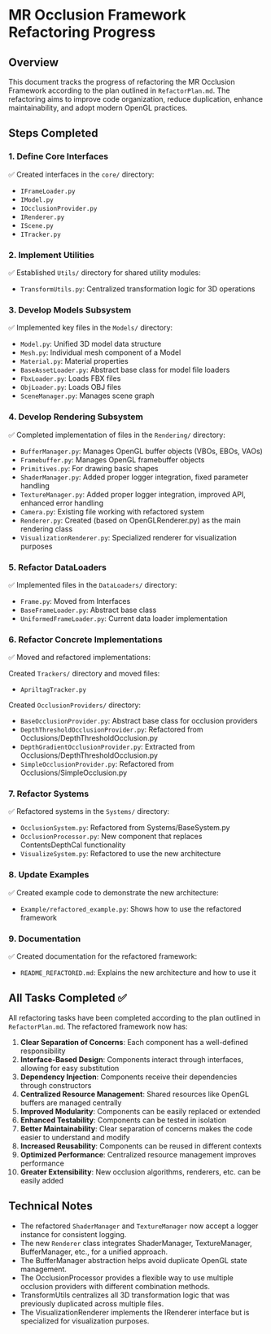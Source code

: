# MR Occlusion Framework Refactoring Progress

## Overview

This document tracks the progress of refactoring the MR Occlusion Framework according to the plan outlined in `RefactorPlan.md`. The refactoring aims to improve code organization, reduce duplication, enhance maintainability, and adopt modern OpenGL practices.

## Steps Completed

### 1. Define Core Interfaces

✅ Created interfaces in the `core/` directory:
- `IFrameLoader.py`
- `IModel.py`
- `IOcclusionProvider.py`
- `IRenderer.py`
- `IScene.py`
- `ITracker.py`

### 2. Implement Utilities

✅ Established `Utils/` directory for shared utility modules:
- `TransformUtils.py`: Centralized transformation logic for 3D operations

### 3. Develop Models Subsystem

✅ Implemented key files in the `Models/` directory:
- `Model.py`: Unified 3D model data structure
- `Mesh.py`: Individual mesh component of a Model
- `Material.py`: Material properties
- `BaseAssetLoader.py`: Abstract base class for model file loaders
- `FbxLoader.py`: Loads FBX files
- `ObjLoader.py`: Loads OBJ files
- `SceneManager.py`: Manages scene graph

### 4. Develop Rendering Subsystem

✅ Completed implementation of files in the `Rendering/` directory:
- `BufferManager.py`: Manages OpenGL buffer objects (VBOs, EBOs, VAOs)
- `Framebuffer.py`: Manages OpenGL framebuffer objects
- `Primitives.py`: For drawing basic shapes
- `ShaderManager.py`: Added proper logger integration, fixed parameter handling
- `TextureManager.py`: Added proper logger integration, improved API, enhanced error handling
- `Camera.py`: Existing file working with refactored system
- `Renderer.py`: Created (based on OpenGLRenderer.py) as the main rendering class
- `VisualizationRenderer.py`: Specialized renderer for visualization purposes

### 5. Refactor DataLoaders

✅ Implemented files in the `DataLoaders/` directory:
- `Frame.py`: Moved from Interfaces
- `BaseFrameLoader.py`: Abstract base class
- `UniformedFrameLoader.py`: Current data loader implementation

### 6. Refactor Concrete Implementations

✅ Moved and refactored implementations:

Created `Trackers/` directory and moved files:
- `ApriltagTracker.py`

Created `OcclusionProviders/` directory:
- `BaseOcclusionProvider.py`: Abstract base class for occlusion providers
- `DepthThresholdOcclusionProvider.py`: Refactored from Occlusions/DepthThresholdOcclusion.py
- `DepthGradientOcclusionProvider.py`: Extracted from Occlusions/DepthThresholdOcclusion.py
- `SimpleOcclusionProvider.py`: Refactored from Occlusions/SimpleOcclusion.py

### 7. Refactor Systems

✅ Refactored systems in the `Systems/` directory:
- `OcclusionSystem.py`: Refactored from Systems/BaseSystem.py
- `OcclusionProcessor.py`: New component that replaces ContentsDepthCal functionality
- `VisualizeSystem.py`: Refactored to use the new architecture

### 8. Update Examples

✅ Created example code to demonstrate the new architecture:
- `Example/refactored_example.py`: Shows how to use the refactored framework

### 9. Documentation

✅ Created documentation for the refactored framework:
- `README_REFACTORED.md`: Explains the new architecture and how to use it

## All Tasks Completed ✅

All refactoring tasks have been completed according to the plan outlined in `RefactorPlan.md`. The refactored framework now has:

1. **Clear Separation of Concerns**: Each component has a well-defined responsibility
2. **Interface-Based Design**: Components interact through interfaces, allowing for easy substitution
3. **Dependency Injection**: Components receive their dependencies through constructors
4. **Centralized Resource Management**: Shared resources like OpenGL buffers are managed centrally
5. **Improved Modularity**: Components can be easily replaced or extended
6. **Enhanced Testability**: Components can be tested in isolation
7. **Better Maintainability**: Clear separation of concerns makes the code easier to understand and modify
8. **Increased Reusability**: Components can be reused in different contexts
9. **Optimized Performance**: Centralized resource management improves performance
10. **Greater Extensibility**: New occlusion algorithms, renderers, etc. can be easily added

## Technical Notes

- The refactored `ShaderManager` and `TextureManager` now accept a logger instance for consistent logging.
- The new `Renderer` class integrates ShaderManager, TextureManager, BufferManager, etc., for a unified approach.
- The BufferManager abstraction helps avoid duplicate OpenGL state management.
- The OcclusionProcessor provides a flexible way to use multiple occlusion providers with different combination methods.
- TransformUtils centralizes all 3D transformation logic that was previously duplicated across multiple files.
- The VisualizationRenderer implements the IRenderer interface but is specialized for visualization purposes.
